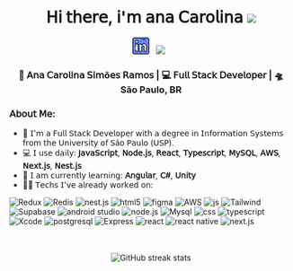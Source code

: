 

<div align="center">
   <h1>𝖧𝗂 𝗍𝗁𝖾𝗋𝖾, 𝗂'𝗆 𝖺𝗇𝖺 𝖢𝖺𝗋𝗈𝗅𝗂𝗇𝖺 <img src="https://media.giphy.com/media/hvRJCLFzcasrR4ia7z/giphy.gif" width="25px"> </h1>
</div>

<p align='center'>
   <a href="https://www.linkedin.com/in/anacarolinasimoesramos/"><img height="30" src="https://raw.githubusercontent.com/8bithemant/8bithemant/master/linkedin.png?raw=true"></a>&nbsp;&nbsp;
    <a href="mailto:carolstolf19@gmail.com"><img height="30" src="https://cdn-icons-png.flaticon.com/512/324/324123.png?raw=true"></a>&nbsp;&nbsp;
 </p>

 <div align="center">
<h3>🙎 𝖠𝗇𝖺 𝖢𝖺𝗋𝗈𝗅𝗂𝗇𝖺 𝖲𝗂𝗆õ𝖾𝗌 𝖱𝖺𝗆𝗈𝗌 | 💻 𝖥𝗎𝗅𝗅 𝖲𝗍𝖺𝖼𝗄 𝖣𝖾𝗏𝖾𝗅𝗈𝗉𝖾𝗋 | 🛸 São Paulo, BR </h3>
</div>

### 𝖠𝖻𝗈𝗎𝗍 𝖬𝖾:
- 🏦 𝖨'𝗆 𝖺 𝖥𝗎𝗅𝗅 𝖲𝗍𝖺𝖼𝗄 𝖣𝖾𝗏𝖾𝗅𝗈𝗉𝖾𝗋 𝗐𝗂𝗍𝗁 𝖺 𝖽𝖾𝗀𝗋𝖾𝖾 𝗂𝗇 𝖨𝗇𝖿𝗈𝗋𝗆𝖺𝗍𝗂𝗈𝗇 𝖲𝗒𝗌𝗍𝖾𝗆𝗌 𝖿𝗋𝗈𝗆 𝗍𝗁𝖾 𝖴𝗇𝗂𝗏𝖾𝗋𝗌𝗂𝗍𝗒 𝗈𝖿 𝖲ã𝗈 𝖯𝖺𝗎𝗅𝗈 (𝖴𝖲𝖯).
- 💻 𝖨 𝗎𝗌𝖾 𝖽𝖺𝗂𝗅𝗒: **𝖩𝖺𝗏𝖺𝖲𝖼𝗋𝗂𝗉𝗍**, **𝖭𝗈𝖽𝖾.𝗃𝗌**, **𝖱𝖾𝖺𝖼𝗍**, **𝖳𝗒𝗉𝖾𝗌𝖼𝗋𝗂𝗉𝗍**,  **𝖬𝗒𝖲𝖰𝖫**,  **𝖠𝖶𝖲**, **𝖭𝖾𝗑𝗍.𝗃𝗌**, **𝖭𝖾𝗌𝗍.𝗃𝗌**
-  📖 𝖨 𝖺𝗆 𝖼𝗎𝗋𝗋𝖾𝗇𝗍𝗅𝗒 𝗅𝖾𝖺𝗋𝗇𝗂𝗇𝗀: **𝖠𝗇𝗀𝗎𝗅𝖺𝗋**, **𝖢#**, **𝖴𝗇𝗂𝗍𝗒**
- 🧑‍💻 𝖳𝖾𝖼𝗁𝗌 𝖨'𝗏𝖾 𝖺𝗅𝗋𝖾𝖺𝖽𝗒 𝗐𝗈𝗋𝗄𝖾𝖽 𝗈𝗇:

<div style="display: inline_block">
      <img alt="Redux" src="https://img.shields.io/badge/redux-%23593d88.svg?style=for-the-badge&logo=redux&logoColor=white" />  
    <img alt="Redis" src="https://img.shields.io/badge/redis-%23DD0031.svg?style=for-the-badge&logo=redis&logoColor=white" />
    <img alt="nest.js" src="https://img.shields.io/badge/nestjs-%23E0234E.svg?style=for-the-badge&logo=nestjs&logoColor=white" />
  <img alt="html5" src="https://img.shields.io/badge/HTML5-E34F26?style=for-the-badge&logo=html5&logoColor=white" />
       <img  alt="figma" src="https://img.shields.io/badge/Figma-F24E1E?style=for-the-badge&logo=figma&logoColor=white" />
       <img alt="AWS" src="https://img.shields.io/badge/AWS-%23FF9900.svg?style=for-the-badge&logo=amazon-aws&logoColor=white" />  
      <img alt="js" src="https://img.shields.io/badge/JavaScript-F7DF1E?style=for-the-badge&logo=javascript&logoColor=black" />
    <img alt="Tailwind" src="https://img.shields.io/badge/tailwindcss-%2338B2AC.svg?style=for-the-badge&logo=tailwind-css&logoColor=white" />  
   <img alt="Supabase" src="https://img.shields.io/badge/Supabase-3ECF8E?style=for-the-badge&logo=supabase&logoColor=white" />  
       <img alt="android studio" src="https://img.shields.io/badge/Android%20Studio-3DDC84.svg?style=for-the-badge&logo=android-studio&logoColor=white" />
    <img alt="node.js" src="https://img.shields.io/badge/Node.js-43853D?style=for-the-badge&logo=node.js&logoColor=white" />
      <img alt="Mysql" src="https://img.shields.io/badge/mysql-%2300f.svg?style=for-the-badge&logo=mysql&logoColor=white" />    
  <img  alt="css" src="https://img.shields.io/badge/CSS3-1572B6?style=for-the-badge&logo=css3&logoColor=white" />
       <img alt="typescript" src="https://img.shields.io/badge/TypeScript-007ACC?style=for-the-badge&logo=typescript&logoColor=white" />
       <img alt="Xcode" src="https://img.shields.io/badge/Xcode-007ACC?style=for-the-badge&logo=Xcode&logoColor=white" />  
    <img alt="postgresql" src="https://img.shields.io/badge/PostgreSQL-316192?style=for-the-badge&logo=postgresql&logoColor=white" />
      <img alt="Express" src="https://img.shields.io/badge/express.js-%23404d59.svg?style=for-the-badge&logo=express&logoColor=%2361DAFB" />  
       <img alt="react" src="https://img.shields.io/badge/React-20232A?style=for-the-badge&logo=react&logoColor=61DAFB" />
           <img alt="react native" src="https://img.shields.io/badge/react_native-%2320232a.svg?style=for-the-badge&logo=react&logoColor=%2361DAFB" />
       <img alt="next.js" src="https://img.shields.io/badge/Next-black?style=for-the-badge&logo=next.js&logoColor=white" />


</div><br/><br/>

<div align="center">

![GitHub streak stats](https://streak-stats.demolab.com/?user=Carolstolf) 

</div>

